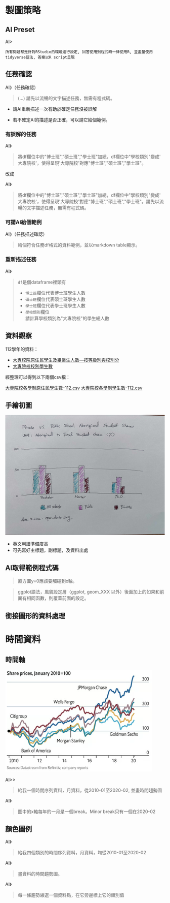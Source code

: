 # 製圖策略

## AI Preset

AI>
```
所有問題都是針對RStudio的環境進行設定, 回答使用到程式時一律使用R, 並盡量使用tidyverse語法, 答案以R script呈現
```

## 任務確認

AI》（任務確認）
> (...) 請先以流暢的文字描述任務，無需有程式碼。

 - 請AI重新描述一次有助於確定任務沒被誤解

- 若不確定AI的描述是否正確，可以請它給個範例。

 
### 有誤解的任務

AI》
> 將df欄位中的"博士班","碩士班","學士班"加總，df欄位中"學校類別"變成' 大專院校'，使得呈現'大專院校'對應"博士班","碩士班","學士班"。

改成

AI》
> 將df欄位中的"博士班","碩士班","學士班"加總，df欄位中"學校類別"變成' 大專院校'，使得呈現'大專院校'對應"博士班","碩士班","學士班"。請先以流暢的文字描述任務，無需有程式碼。

### 可請AI給個範例

AI》（任務描述確認）
> 給個符合任務df格式的資料範例，並以markdown table顯示。
 
### 重新描述任務

AI》
> `df`是個dataframe裡頭有
> - `博士班`欄位代表博士班學生人數
> - `碩士班`欄位代表碩士班學生人數
> - `學士班`欄位代表學士班學生人數
> - `學校類別`欄位  
> 請計算學校類別為"大專院校"的學生總人數


## 資料觀察

112學年的資料：

- [大專校院原住民學生及畢業生人數—按等級別與校別分](https://data.gov.tw/dataset/33514)  
- [大專院校校別學生數](https://data.gov.tw/dataset/6231)

經整理可以得到以下兩個csv檔：

[大專院校各學制原住民學生數-112.csv](https://raw.githubusercontent.com/tpemartin/112-2-econDV/main/data/%E5%A4%A7%E5%B0%88%E9%99%A2%E6%A0%A1%E5%90%84%E5%AD%B8%E5%88%B6%E5%8E%9F%E4%BD%8F%E6%B0%91%E5%AD%B8%E7%94%9F%E6%95%B8-112.csv)
[大專院校各學制學生數-112.csv](https://raw.githubusercontent.com/tpemartin/112-2-econDV/main/data/%E5%A4%A7%E5%B0%88%E9%99%A2%E6%A0%A1%E5%90%84%E5%AD%B8%E5%88%B6%E5%AD%B8%E7%94%9F%E6%95%B8-112.csv)

## 手繪初圖

![](../img/aboriginal-student-share.jpg)

 - 英文判讀準備度高  
 - 可先寫好主標題，副標題，及資料出處

## AI取得範例程式碼

> 直方圖y=0應該要觸碰到x軸。

> ggplot語法，風貌設定層（ggplot, geom_XXX 以外）後面加上的如果和前面有相同函數，則覆蓋前面的設定。

## 銜接圖形的資料處理

# 時間資料


## 時間軸

![](../img/2024-04-01-14-45-57.png)

AI>>
> 給我一個時間序列資料，月資料，從2010-01至2020-02, 並畫時間趨勢圖

AI》
> 圖中的x軸每年的一月是一個break。Minor break只有一個在2020-02

## 顏色圖例

AI》
> 給我四個類別的時間序列資料，月資料，均從2010-01至2020-02

AI》
> 畫資料的時間趨勢圖。

AI》
> 每一條趨勢線選一個資料點，在它旁邊標上它的類別值